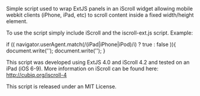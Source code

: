 Simple script used to wrap ExtJS panels in an iScroll widget allowing
mobile webkit clients (iPhone, iPad, etc) to scroll content inside a 
fixed width/height element.

To use the script simply include iScroll and the iscroll-ext.js script. Example:

if (( navigator.userAgent.match(/(iPad|iPhone|iPod)/i) ? true : false )){
    document.write('<script type="text/javascript" src="iscroll/iscroll.js"></script>');
    document.write('<script type="text/javascript" src="iscroll/iscroll-ext.js"></script>');
}


This script was developed using ExtJS 4.0 and iScroll 4.2 and tested on
an iPad (iOS 6-9). More information on iScroll can be found here:
http://cubiq.org/iscroll-4

This script is released under an MIT License.
